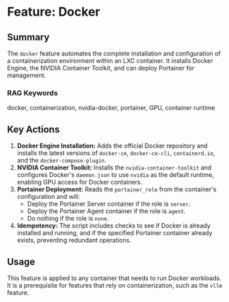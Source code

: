 # Feature: Docker

## Summary

The `docker` feature automates the complete installation and configuration of a containerization environment within an LXC container. It installs Docker Engine, the NVIDIA Container Toolkit, and can deploy Portainer for management.

### RAG Keywords
docker, containerization, nvidia-docker, portainer, GPU, container runtime

## Key Actions

1.  **Docker Engine Installation:** Adds the official Docker repository and installs the latest versions of `docker-ce`, `docker-ce-cli`, `containerd.io`, and the `docker-compose-plugin`.
2.  **NVIDIA Container Toolkit:** Installs the `nvidia-container-toolkit` and configures Docker's `daemon.json` to use `nvidia` as the default runtime, enabling GPU access for Docker containers.
3.  **Portainer Deployment:** Reads the `portainer_role` from the container's configuration and will:
    *   Deploy the Portainer Server container if the role is `server`.
    *   Deploy the Portainer Agent container if the role is `agent`.
    *   Do nothing if the role is `none`.
4.  **Idempotency:** The script includes checks to see if Docker is already installed and running, and if the specified Portainer container already exists, preventing redundant operations.

## Usage

This feature is applied to any container that needs to run Docker workloads. It is a prerequisite for features that rely on containerization, such as the `vllm` feature.